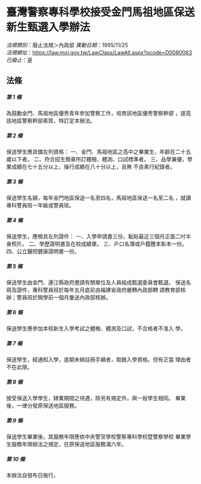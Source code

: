 # 臺灣警察專科學校接受金門馬祖地區保送新生甄選入學辦法

*法規類別*：廢止法規＞內政部
*異動日期*：1995/11/25  
*法規網址*：https://law.moj.gov.tw/LawClass/LawAll.aspx?pcode=D0080063
*已廢止*：是


## 法條
##### 第 1 條
為鼓勵金門、馬祖地區優秀青年參加警察工作，培育該地區優秀警察幹部
，提高該地區警察幹部素質，特訂定本辦法。

##### 第 2 條
保送學生應具備左列資格：
一、金門、馬祖地區之高中之畢業生，年齡在二十五歲以下者。
二、符合招生簡章所訂體檢、體測、口試標準者。
三、品學兼優，學業成績在七十五分以上，操行成績在八十分以上，且無
    不良素行紀錄者。


##### 第 3 條
保送學生名額，每年金門地區保送一名至四名，馬祖地區保送一名至二名
，就讀專科警員班一年級或警員班。

##### 第 4 條
保送學生，應檢具左列證件：
一、入學申請書三份，黏貼最近三個月正面二吋半身照片。
二、學歷證明書及在校成績單。
三、戶口名簿或戶籍謄本影本一份。
四、公立醫院健康證明書一份。


##### 第 5 條
保送學生由金門、連江縣政府邀請有關單位及人員組成甄選委員會甄選。
保送名冊及證件，專科警員班於每年五月底前由福建省政府層轉內政部轉
請教育部核辦；警員班於開學前一個月彙送內政部核辦。

##### 第 6 條
保送學生應參加本校新生入學考試之體檢、體測及口試，不合格者不准入
學。

##### 第 7 條
保送學生，經通知入學，逾期未辦註冊手續者，取銷入學資格。但有正當
理由者不在此限。

##### 第 8 條
接受保送入學學生，肄業期間之待遇，除另有規定外，與一般學生相同。
畢業後，一律分發原保送地區服務。

##### 第 9 條
保送學生畢業後，其服務年限應依中央警官學校警察專科學校暨警察學校
畢業學生服務年限辦法之規定，在原保送地區服務滿六年。

##### 第 10 條
本辦法自發布日施行。


